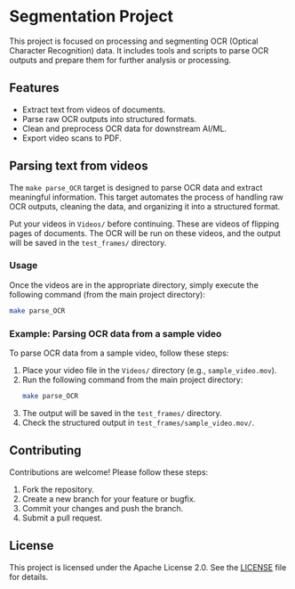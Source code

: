 # Segmentation Project

This project is focused on processing and segmenting OCR (Optical Character Recognition) data. It includes tools and scripts to parse OCR outputs and prepare them for further analysis or processing.

## Features

- Extract text from videos of documents.
- Parse raw OCR outputs into structured formats.
- Clean and preprocess OCR data for downstream AI/ML.
- Export video scans to PDF.

## Parsing text from videos

The `make parse_OCR` target is designed to parse OCR data and extract meaningful information. This target automates the process of handling raw OCR outputs, cleaning the data, and organizing it into a structured format.

Put your videos in `Videos/` before continuing. These are videos of flipping pages of documents. The OCR will be run on these videos, and the output will be saved in the `test_frames/` directory.

### Usage

Once the videos are in the appropriate directory, simply execute the following command (from the main project directory):
```bash
make parse_OCR
```

### Example: Parsing OCR data from a sample video

To parse OCR data from a sample video, follow these steps:

1. Place your video file in the `Videos/` directory (e.g., `sample_video.mov`).
2. Run the following command from the main project directory:
    ```bash
    make parse_OCR
    ```
3. The output will be saved in the `test_frames/` directory.
4. Check the structured output in `test_frames/sample_video.mov/`.

## Contributing

Contributions are welcome! Please follow these steps:

1. Fork the repository.
2. Create a new branch for your feature or bugfix.
3. Commit your changes and push the branch.
4. Submit a pull request.

## License

This project is licensed under the Apache License 2.0. See the [LICENSE](LICENSE) file for details.
